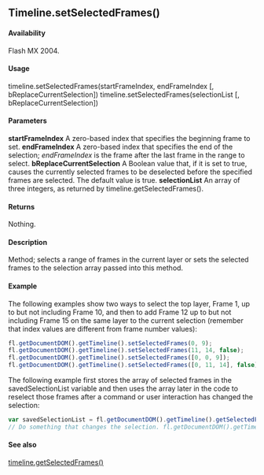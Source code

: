 ## Timeline.setSelectedFrames()

#### Availability

Flash MX 2004.

#### Usage

timeline.setSelectedFrames(startFrameIndex, endFrameIndex [, bReplaceCurrentSelection]) timeline.setSelectedFrames(selectionList [, bReplaceCurrentSelection])

#### Parameters

**startFrameIndex** A zero-based index that specifies the beginning frame to set.
**endFrameIndex** A zero-based index that specifies the end of the selection; *endFrameIndex* is the frame after the last frame in the range to select.
**bReplaceCurrentSelection** A Boolean value that, if it is set to true, causes the currently selected frames to be deselected before the specified frames are selected. The default value is true.
**selectionList** An array of three integers, as returned by timeline.getSelectedFrames().

#### Returns

Nothing.

#### Description

Method; selects a range of frames in the current layer or sets the selected frames to the selection array passed into this method.

#### Example

The following examples show two ways to select the top layer, Frame 1, up to but not including Frame 10, and then to add Frame 12 up to but not including Frame 15 on the same layer to the current selection (remember that index values are different from frame number values):
```javascript
fl.getDocumentDOM().getTimeline().setSelectedFrames(0, 9);
fl.getDocumentDOM().getTimeline().setSelectedFrames(11, 14, false);
fl.getDocumentDOM().getTimeline().setSelectedFrames([0, 0, 9]);
fl.getDocumentDOM().getTimeline().setSelectedFrames([0, 11, 14], false);
```
The following example first stores the array of selected frames in the savedSelectionList variable and then uses the array later in the code to reselect those frames after a command or user interaction has changed the selection:
```javascript
var savedSelectionList = fl.getDocumentDOM().getTimeline().getSelectedFrames();
// Do something that changes the selection. fl.getDocumentDOM().getTimeline().setSelectedFrames(savedSelectionList);
```
#### See also

[timeline.getSelectedFrames()](../Timeline_object/timeli25.md)
